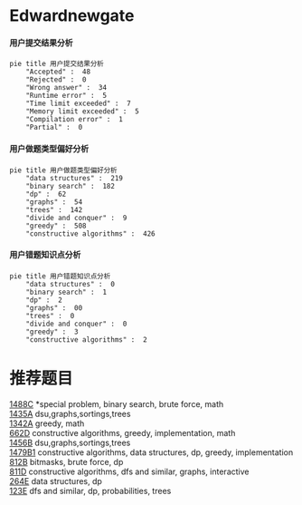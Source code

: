 # Edwardnewgate

<!-- tabs:start -->



#### **用户提交结果分析**

```mermaid
pie title 用户提交结果分析
    "Accepted" :  48
    "Rejected" :  0
    "Wrong answer" :  34
    "Runtime error" :  5
    "Time limit exceeded" :  7
    "Memory limit exceeded" :  5
    "Compilation error" :  1
    "Partial" :  0
```

#### **用户做题类型偏好分析**

```mermaid
pie title 用户做题类型偏好分析
    "data structures" :  219
    "binary search" :  182
    "dp" :  62
    "graphs" :  54
    "trees" :  142
    "divide and conquer" :  9
    "greedy" :  508
    "constructive algorithms" :  426
```
#### **用户错题知识点分析**

```mermaid
pie title 用户错题知识点分析
    "data structures" :  0
    "binary search" :  1
    "dp" :  2
    "graphs" :  00
    "trees" :  0
    "divide and conquer" :  0
    "greedy" :  3
    "constructive algorithms" :  2
```



<!-- tabs:end -->
# 推荐题目
[1488C](https://codeforces.com/contest/1488/problem/C)		*special problem,
                        binary search,
                        brute force,
                        math		  
[1435A](https://codeforces.com/contest/1435/problem/A)		dsu,graphs,sortings,trees		  
[1342A](https://codeforces.com/contest/1342/problem/A)		greedy,
                        math		  
[662D](https://codeforces.com/contest/662/problem/D)		constructive algorithms,
                        greedy,
                        implementation,
                        math		  
[1456B](https://codeforces.com/contest/1456/problem/B)		dsu,graphs,sortings,trees		  
[1479B1](https://codeforces.com/contest/1479B/problem/1)		constructive algorithms,
                        data structures,
                        dp,
                        greedy,
                        implementation		  
[812B](https://codeforces.com/contest/812/problem/B)		bitmasks,
                        brute force,
                        dp		  
[811D](https://codeforces.com/contest/811/problem/D)		constructive algorithms,
                        dfs and similar,
                        graphs,
                        interactive		  
[264E](https://codeforces.com/contest/264/problem/E)		data structures,
                        dp		  
[123E](https://codeforces.com/contest/123/problem/E)		dfs and similar,
                        dp,
                        probabilities,
                        trees		  
